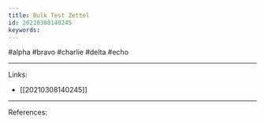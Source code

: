 ```yaml
---
title: Bulk Test Zettel
id: 20210308140245
keywords:
---
```

#alpha #bravo #charlie #delta #echo

---
Links:

- [[20210308140245]]

---
References:
